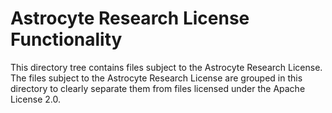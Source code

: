 # Astrocyte Research License Functionality
This directory tree contains files subject to the Astrocyte Research License. The files
subject to the Astrocyte Research License are grouped in this directory to clearly
separate them from files licensed under the Apache License 2.0.

